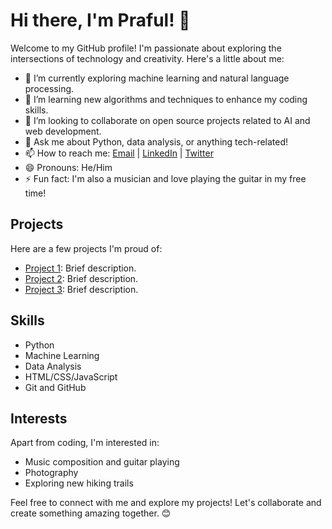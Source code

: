 # Hi there, I'm Praful! 👋

Welcome to my GitHub profile! I'm passionate about exploring the intersections of technology and creativity. Here's a little about me:

- 🔭 I’m currently exploring machine learning and natural language processing.
- 🌱 I’m learning new algorithms and techniques to enhance my coding skills.
- 👯 I’m looking to collaborate on open source projects related to AI and web development.
- 💬 Ask me about Python, data analysis, or anything tech-related!
- 📫 How to reach me: [Email](mailto:your.email@example.com) | [LinkedIn](https://www.linkedin.com/in/yourprofile/) | [Twitter](https://twitter.com/yourtwitterhandle)
- 😄 Pronouns: He/Him
- ⚡ Fun fact: I'm also a musician and love playing the guitar in my free time!

## Projects

Here are a few projects I'm proud of:

- [Project 1](https://github.com/yourusername/project1): Brief description.
- [Project 2](https://github.com/yourusername/project2): Brief description.
- [Project 3](https://github.com/yourusername/project3): Brief description.

## Skills

- Python
- Machine Learning
- Data Analysis
- HTML/CSS/JavaScript
- Git and GitHub

## Interests

Apart from coding, I'm interested in:

- Music composition and guitar playing
- Photography
- Exploring new hiking trails

Feel free to connect with me and explore my projects! Let's collaborate and create something amazing together. 😊
